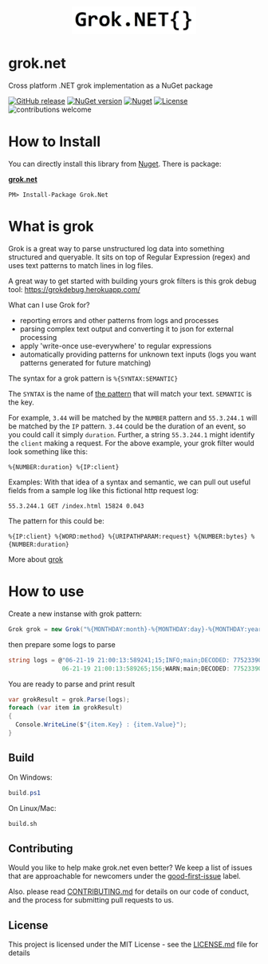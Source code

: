 ﻿<p align="center">
  <img src="Grok.png" alt="Grok" width="250"/>
</p>

# grok.net
Cross platform .NET grok implementation as a NuGet package

 [![GitHub release](https://badge.fury.io/gh/Marusyk%2Fgrok.net.svg)](https://github.com/Marusyk/grok.net/releases/tag/1.0.1)
 [![NuGet version](https://badge.fury.io/nu/grok.net.svg)](https://badge.fury.io/nu/grok.net)
 [![Nuget](https://img.shields.io/nuget/dt/grok.net.svg)](https://www.nuget.org/packages/Grok.Net)
 [![License](https://img.shields.io/badge/license-MIT-blue.svg)](LICENSE.md) ![contributions welcome](https://img.shields.io/badge/contributions-welcome-brightgreen.svg?style=flat)

# How to Install

You can directly install this library from [Nuget][1]. There is package:

**[grok.net][2]**

    PM> Install-Package Grok.Net
[1]: http://nuget.org
[2]: https://www.nuget.org/packages/Grok.Net

# What is grok

Grok is a great way to parse unstructured log data into something structured and queryable. It sits on top of Regular Expression (regex) and uses text patterns to match lines in log files.

A great way to get started with building yours grok filters is this grok debug tool: https://grokdebug.herokuapp.com/

What can I use Grok for?
 - reporting errors and other patterns from logs and processes
 - parsing complex text output and converting it to json for external processing
 - apply 'write-once use-everywhere' to regular expressions
 - automatically providing patterns for unknown text inputs (logs you want patterns generated for future matching)

The syntax for a grok pattern is `%{SYNTAX:SEMANTIC}`

The `SYNTAX` is the name of [the pattern][3] that will match your text. `SEMANTIC` is the key. 

For example, `3.44` will be matched by the `NUMBER` pattern and `55.3.244.1` will be matched by the `IP` pattern. `3.44` could be the duration of an event, so you could call it simply `duration`. Further, a string `55.3.244.1` might identify the `client` making a request.
For the above example, your grok filter would look something like this:

```
%{NUMBER:duration} %{IP:client}
```
Examples: With that idea of a syntax and semantic, we can pull out useful fields from a sample log like this fictional http request log:

```
55.3.244.1 GET /index.html 15824 0.043
```
The pattern for this could be:

```
%{IP:client} %{WORD:method} %{URIPATHPARAM:request} %{NUMBER:bytes} %{NUMBER:duration}
```

More about [grok][4]

[3]: https://raw.githubusercontent.com/logstash-plugins/logstash-patterns-core/master/patterns/grok-patterns
[4]: https://www.elastic.co/guide/en/logstash/current/plugins-filters-grok.html
# How to use

Create a new instanse with grok pattern:

```csharp
Grok grok = new Grok("%{MONTHDAY:month}-%{MONTHDAY:day}-%{MONTHDAY:year} %{TIME:timestamp};%{WORD:id};%{LOGLEVEL:loglevel};%{WORD:func};%{GREEDYDATA:msg}");
```

then prepare some logs to parse

```csharp
string logs = @"06-21-19 21:00:13:589241;15;INFO;main;DECODED: 775233900043 DECODED BY: 18500738 DISTANCE: 1.5165
               06-21-19 21:00:13:589265;156;WARN;main;DECODED: 775233900043 EMPTY DISTANCE: --------";
```

You are ready to parse and print result

```csharp
var grokResult = grok.Parse(logs);
foreach (var item in grokResult)
{
  Console.WriteLine($"{item.Key} : {item.Value}");
}
```

## Build

On Windows: 
```powershell
build.ps1
```

On Linux/Mac:
```bash
build.sh
```

 ## Contributing

Would you like to help make grok.net even better? We keep a list of issues that are approachable for newcomers under the [good-first-issue](https://github.com/Marusyk/grok.net/issues?q=is%3Aopen+is%3Aissue+label%3A%22good+first+issue%22) label.

Also. please read [CONTRIBUTING.md](https://github.com/Marusyk/grok.net/blob/master/CONTRIBUTING.md) for details on our code of conduct, and the process for submitting pull requests to us.

## License

This project is licensed under the MIT License - see the [LICENSE.md](https://github.com/Marusyk/grok.net/blob/master/LICENSE) file for details

